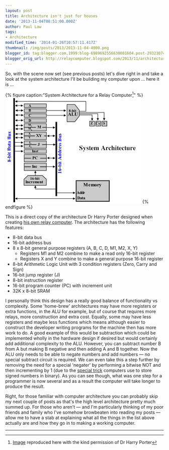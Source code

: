 ```yaml
---
layout: post
title: Architecture isn't just for houses
date: '2013-11-04T08:51:00.000Z'
author: Paul Law
tags:
- Architecture
modified_time: '2014-01-26T10:57:11.417Z'
thumbnail: /img/posts/2013/2013-11-04-4000.png
blogger_id: tag:blogger.com,1999:blog-6989692556630001604.post-2932307411612469043
blogger_orig_url: http://relaycomputer.blogspot.com/2013/11/architecture-isnt-just-for-houses.html
---
```


So, with the scene now set (see previous posts) let's dive right in and take a 
look at the system architecture I'll be building my computer upon ... here it 
is ...

{% figure caption:"System Architecture for a Relay Computer[^1]" %}
![System Architecture for a Relay Computer](/assets/img/posts/2013/2013-11-04-0000.png)
{% endfigure %}

This is a direct copy of the architecture Dr Harry Porter designed when creating 
[his own relay computer](http://web.cecs.pdx.edu/~harry/Relay/index.html). 
The architecture has the following features:

* 8-bit data bus
* 16-bit address bus
* 8 x 8-bit general purpose registers (A, B, C, D, M1, M2, X, Y)
  * Registers M1 and M2 combine to make a read only 16-bit register
  * Registers X and Y combine to make a general purpose 16-bit register
* 8-bit Arithmetic Logic Unit with 3 condition registers (Zero, Carry and Sign)
* 16-bit jump register (J)
* 8-bit instruction register
* 16-bit program counter (PC) with increment unit
* 32K x 8-bit SRAM

I personally think this design has a 
really good balance of functionality vs complexity. Some 'home-brew' 
architectures may have more registers or extra functions, in the ALU for 
example, but of course that requires more relays, more construction and extra 
cost. Equally, some may have less registers and maybe less functions which 
means although easier to construct the developer writing programs for the 
machine then has more work to do. A good example of this would be subtraction 
which could be implemented wholly in the hardware design if desired but would 
certainly add additional complexity to the ALU. However, you can subtract 
number B from A but making B negative and then adding A and B together. Now 
the ALU only needs to be able to negate numbers and add numbers — no special 
subtract circuit is required. We can even take this a step further by removing 
the need for a special 'negater' by performing a bitwise NOT and then 
incrementing by 1 (due to the 
[special trick](http://simple.wikipedia.org/wiki/Signed_number_representations) 
computers use to store signed numbers in 
binary). As you can see though, what was one step for a programmer is now 
several and as a result the computer will take longer to produce the 
result.

Right, 
for those familiar with computer architecture you can probably skip my next 
couple of posts as that's the high level architecture pretty much summed up. 
For those who aren't — and I'm particularly thinking of my poor friends and 
family who I've somehow browbeaten into reading my posts — allow me to have a 
stab at explaining what all the things in the list above actually are and how 
they go in to making a working computer.

---

[^1]: [Image](http://web.cecs.pdx.edu/~harry/Relay/RelayPaper.htm#Overall%20System%20Architecture) reproduced here with the kind permission of Dr Harry Porter
